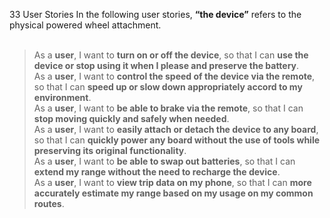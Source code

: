 33 User Stories
In the following user stories, __“the device”__ refers to the physical powered wheel attachment.<br><br>
>As a __user__, I want to __turn on or off the device__, so that I can __use the device or stop using it when I please and preserve the battery__.<br>
>As a __user__, I want to __control the speed of the device via the remote__, so that I can __speed up or slow down appropriately accord to my environment__.<br>
>As a __user__, I want to __be able to brake via the remote__, so that I can __stop moving quickly and safely when needed__.<br>
> As a __user__, I want to __easily attach or detach the device to any board__, so that I can __quickly power any board without the use of tools while preserving its original functionality__.<br>
> As a __user__, I want to __be able to swap out batteries__, so that I can __extend my range without the need to recharge the device__.<br>
> As a __user__, I want to __view trip data on my phone__, so that I can __more accurately estimate my range based on my usage on my common routes__.

